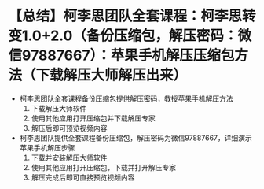 # 【总结】柯李思团队全套课程：柯李思转变1.0+2.0（备份压缩包，解压密码：微信97887667）：苹果手机解压压缩包方法（下载解压大师解压出来）

-   柯李思团队全套课程备份压缩包提供解压密码，教授苹果手机解压方法
    1.  下载解压大师软件
    2.  使用其他应用打开压缩包并下载解压专家
    3.  解压后即可预览视频内容
-   柯李思团队提供全套课程备份压缩包，解压密码为微信97887667，详细演示苹果手机解压步骤
    1.  下载并安装解压大师软件
    2.  使用其他应用打开压缩包，下载并打开解压专家
    3.  解压完成后即可直接预览视频内容